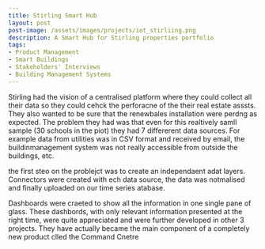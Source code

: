 ```yaml
---
title: Stirling Smart Hub
layout: post
post-image: /assets/images/projects/iot_stirliing.png
description: A Smart Hub for Stirling properties portfolio 
tags:
- Product Management
- Smart Buildings
- Stakeholders' Interviews
- Building Management Systems
---
```


Stirling had the vision of a centralised platform where they could collect all their data so they could cehck the perforacne of the their real estate asssts. They also wanted to be sure that the renewbales installation were perdng as expected. The problem they had was that even for this realtively samll sample (30 schools in the piot) they had 7 differerent data sources. For example data from utilities was in CSV format and received by email, the buildinmanagement system was not really accessible from outside the buildings, etc.

the first steo on the problejct was to create an independaent adat layers. Connectors were created with ech data source, the data was notmalised and finally uploaded on our time series atabase.

Dashboards were craeted to show all the information in one single pane of glass. These dashbords, with only relevant information presented at the right time, were quite appreciated and were further developed in other 3 projects. They have actually became the main component of a completely new product clled the Command Cnetre


